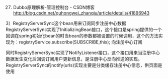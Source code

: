 

27. Dubbo原理解析-管理控制台 - CSDN博客 http://blog.csdn.net/quhongwei_zhanqiu/article/details/41896943

3）RegistryServerSync这个bean用来订阅同步注册中心数据
RegistryServerSync实现了InitializingBean接口，这个接口是spring提供的一个回调在spring初始化bean的时当bean的参数都被设置的时候调用，这个的方法实现为：registryService.subscribe(SUBSCRIBE,this); 向注册中心订阅

同时RegistryServerSync实现了NotifyListener接口，这个接口用来当注册中心数据发生变化后回调订阅用户更新信息，是注册中心反向推送的实现。
RegistryServerSync的notify(urls)实现主要是分类缓存注册中心信息，供页面是使用